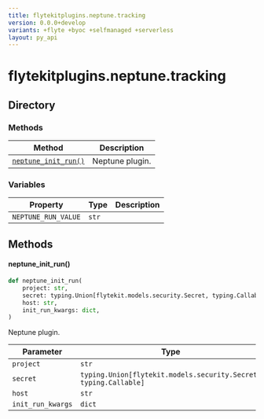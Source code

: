 ```yaml
---
title: flytekitplugins.neptune.tracking
version: 0.0.0+develop
variants: +flyte +byoc +selfmanaged +serverless
layout: py_api
---
```


# flytekitplugins.neptune.tracking

## Directory

### Methods

| Method | Description |
|-|-|
| [`neptune_init_run()`](#neptune_init_run) | Neptune plugin. |


### Variables

| Property | Type | Description |
|-|-|-|
| `NEPTUNE_RUN_VALUE` | `str` |  |

## Methods

#### neptune_init_run()

```python
def neptune_init_run(
    project: str,
    secret: typing.Union[flytekit.models.security.Secret, typing.Callable],
    host: str,
    init_run_kwargs: dict,
)
```
Neptune plugin.



| Parameter | Type |
|-|-|
| `project` | `str` |
| `secret` | `typing.Union[flytekit.models.security.Secret, typing.Callable]` |
| `host` | `str` |
| `init_run_kwargs` | `dict` |

